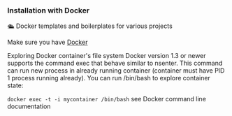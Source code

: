 ### Installation with Docker

🛳️ Docker templates and boilerplates for various projects 

Make sure you have [Docker](https://www.docker.com/)

Exploring Docker container's file system
Docker version 1.3 or newer supports the command exec that behave similar to nsenter. This command can run new process in already running container (container must have PID 1 process running already). You can run /bin/bash to explore container state:

`docker exec -t -i mycontainer /bin/bash`
see Docker command line documentation